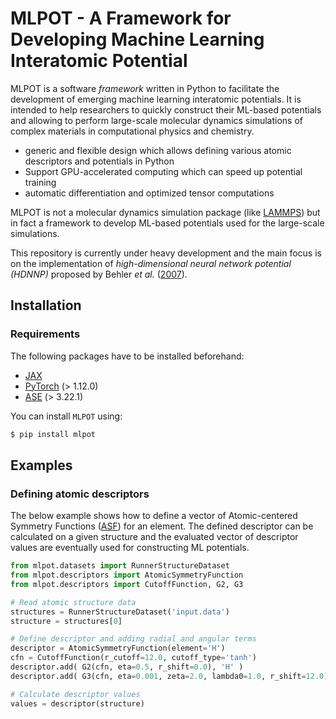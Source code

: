 # MLPOT - A Framework for Developing Machine Learning Interatomic Potential

<!-- <img src="./docs/images/logo.png" alt="NNP" width="300"/> -->

<!-- ## What is it? -->

MLPOT is a software _framework_ written in Python to facilitate the development of emerging machine learning interatomic potentials. It is intended to help researchers to quickly construct their ML-based potentials and allowing to perform large-scale molecular dynamics simulations of complex materials in computational physics and chemistry.

<!-- ### Main features -->

- generic and flexible design which allows defining various atomic descriptors and potentials in Python
- Support GPU-accelerated computing which can speed up potential training
- automatic differentiation and optimized tensor computations

<!--  -->

MLPOT is not a molecular dynamics simulation package (like [LAMMPS](https://github.com/lammps/lammps)) but in fact a framework to develop ML-based potentials used for the large-scale simulations.

This repository is currently under heavy development and the main focus is on the implementation of _high-dimensional neural network potential (HDNNP)_ proposed by Behler _et al._ ([2007](https://journals.aps.org/prl/abstract/10.1103/PhysRevLett.98.146401)).

## Installation

### Requirements

The following packages have to be installed beforehand:

- [JAX](https://github.com/google/jax)
- [PyTorch](https://github.com/pytorch/pytorch) (> 1.12.0)
- [ASE](https://wiki.fysik.dtu.dk/ase/#) (> 3.22.1)

You can install `MLPOT` using:

```bash
$ pip install mlpot
```

## Examples

### Defining atomic descriptors

The below example shows how to define a vector of Atomic-centered Symmetry Functions
([ASF](https://aip.scitation.org/doi/10.1063/1.3553717)) for an element.
The defined descriptor can be calculated on a given structure and the evaluated vector of descriptor values are eventually used for constructing ML potentials.

```python
from mlpot.datasets import RunnerStructureDataset
from mlpot.descriptors import AtomicSymmetryFunction
from mlpot.descriptors import CutoffFunction, G2, G3

# Read atomic structure data
structures = RunnerStructureDataset('input.data')
structure = structures[0]

# Define descriptor and adding radial and angular terms
descriptor = AtomicSymmetryFunction(element='H')
cfn = CutoffFunction(r_cutoff=12.0, cutoff_type='tanh')
descriptor.add( G2(cfn, eta=0.5, r_shift=0.0), 'H' )
descriptor.add( G3(cfn, eta=0.001, zeta=2.0, lambda0=1.0, r_shift=12.0), 'H', 'O' )

# Calculate descriptor values
values = descriptor(structure)
```

<!--
### Training a potential

This example shows hwo to quickly create a high-dimensional neural network potential ([HDNNP](https://pubs.acs.org/doi/10.1021/acs.chemrev.0c00868)) and training on the input structures. The energy and force components can be evaluated for (new) structures from the trained potential.

```python
from mlpot.datasets import RunnerStructureDataset
from mlpot.potentials import NeuralNetworkPotential
from mlpot.utils import gradient

# Atomic data
structures = RunnerStructureDataset("input.data")

# Potential
nnp = NeuralNetworkPotential("input.nn")

# Descriptor
nnp.fit_scaler(structures)
#nnp.load_scaler()

# Train
nnp.fit_model(structures)
#nnp.load_model()

# Predict energy and force components
structure = structures[0]
energy = nnp(structure)
force = -gradient(energy, structure.position)
``` -->
